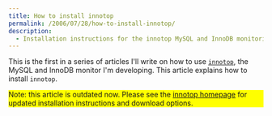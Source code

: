 ```yaml
---
title: How to install innotop
permalink: /2006/07/28/how-to-install-innotop/
description:
  - Installation instructions for the innotop MySQL and InnoDB monitoring tool.
---
```

This is the first in a series of articles I'll write on how to use [`innotop`][1], the MySQL and InnoDB monitor I'm developing. This article explains how to install `innotop`.

<p style="background:yellow">
  Note: this article is outdated now. Please see the <a href="/innotop/">innotop homepage</a> for updated installation instructions and download options.
</p>

 [1]: /innotop/
